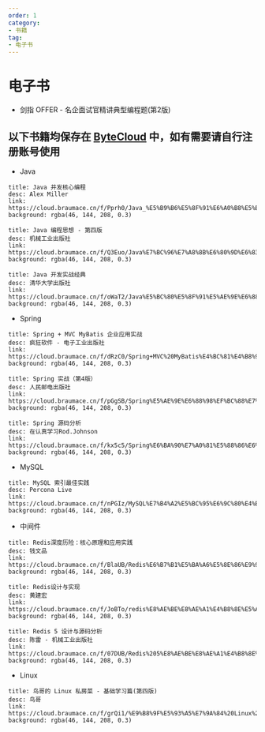 ```yaml
---
order: 1
category: 
- 书籍
tag: 
- 电子书
---
```


# 电子书

- 剑指 OFFER - 名企面试官精讲典型编程题(第2版)

<!-- more -->

<PDF url="https://cloud.braumace.cn/f/855u3/%E5%89%91%E6%8C%87OFFER%20%20%E5%90%8D%E4%BC%81%E9%9D%A2%E8%AF%95%E5%AE%98%E7%B2%BE%E8%AE%B2%E5%85%B8%E5%9E%8B%E7%BC%96%E7%A8%8B%E9%A2%98%20%20%E7%AC%AC2%E7%89%88.pdf" />

## 以下书籍均保存在 [ByteCloud](https://cloud.braumace.cn) 中，如有需要请自行注册账号使用

- Java

```component VPCard
title: Java 并发核心编程
desc: Alex Miller
link: https://cloud.braumace.cn/f/Pprh0/Java_%E5%B9%B6%E5%8F%91%E6%A0%B8%E5%BF%83%E7%BC%96%E7%A8%8B.pdf
background: rgba(46, 144, 208, 0.3)
```

```component VPCard
title: Java 编程思想 - 第四版
desc: 机械工业出版社
link: https://cloud.braumace.cn/f/Q3Euo/Java%E7%BC%96%E7%A8%8B%E6%80%9D%E6%83%B3%E7%AC%AC%E5%9B%9B%E7%89%88%E5%AE%8C%E6%95%B4%E4%B8%AD%E6%96%87%E9%AB%98%E6%B8%85%E7%89%88.pdf
background: rgba(46, 144, 208, 0.3)
```

```component VPCard
title: Java 开发实战经典
desc: 清华大学出版社
link: https://cloud.braumace.cn/f/oWaT2/Java%E5%BC%80%E5%8F%91%E5%AE%9E%E6%88%98%E7%BB%8F%E5%85%B8.pdf
background: rgba(46, 144, 208, 0.3)
```

- Spring

```component VPCard
title: Spring + MVC MyBatis 企业应用实战
desc: 疯狂软件 - 电子工业出版社
link: https://cloud.braumace.cn/f/dRzC0/Spring+MVC%20MyBatis%E4%BC%81%E4%B8%9A%E5%BA%94%E7%94%A8%E5%AE%9E%E6%88%98.pdf
background: rgba(46, 144, 208, 0.3)
```

```component VPCard
title: Spring 实战（第4版）
desc: 人民邮电出版社
link: https://cloud.braumace.cn/f/pGgSB/Spring%E5%AE%9E%E6%88%98%EF%BC%88%E7%AC%AC4%E7%89%88%EF%BC%89.pdf
background: rgba(46, 144, 208, 0.3)
```

```component VPCard
title: Spring 源码分析
desc: 在认真学习Rod.Johnson
link: https://cloud.braumace.cn/f/kx5c5/Spring%E6%BA%90%E7%A0%81%E5%88%86%E6%9E%90.pdf
background: rgba(46, 144, 208, 0.3)
```

- MySQL

```component VPCard
title: MySQL 索引最佳实践
desc: Percona Live
link: https://cloud.braumace.cn/f/nPGIz/MySQL%E7%B4%A2%E5%BC%95%E6%9C%80%E4%BD%B3%E5%AE%9E%E8%B7%B5.pdf
background: rgba(46, 144, 208, 0.3)
```

- 中间件

```component VPCard
title: Redis深度历险：核心原理和应用实践
desc: 钱文品
link: https://cloud.braumace.cn/f/BlaUB/Redis%E6%B7%B1%E5%BA%A6%E5%8E%86%E9%99%A9%EF%BC%9A%E6%A0%B8%E5%BF%83%E5%8E%9F%E7%90%86%E5%92%8C%E5%BA%94%E7%94%A8%E5%AE%9E%E8%B7%B5.pdf
background: rgba(46, 144, 208, 0.3)
```

```component VPCard
title: Redis设计与实现
desc: 黄建宏
link: https://cloud.braumace.cn/f/JoBTo/redis%E8%AE%BE%E8%AE%A1%E4%B8%8E%E5%AE%9E%E7%8E%B0.pdf
background: rgba(46, 144, 208, 0.3)
```

```component VPCard
title: Redis 5 设计与源码分析
desc: 陈雷 - 机械工业出版社
link: https://cloud.braumace.cn/f/07DUB/Redis%205%E8%AE%BE%E8%AE%A1%E4%B8%8E%E6%BA%90%E7%A0%81%E5%88%86%E6%9E%90.pdf
background: rgba(46, 144, 208, 0.3)
```

- Linux

```component VPCard
title: 鸟哥的 Linux 私房菜 - 基础学习篇(第四版)
desc: 鸟哥
link: https://cloud.braumace.cn/f/grQi1/%E9%B8%9F%E5%93%A5%E7%9A%84%20Linux%20%E7%A7%81%E6%88%BF%E8%8F%9C%EF%BC%9A%E5%9F%BA%E7%A1%80%E5%AD%A6%E4%B9%A0%E7%AF%87%20%E7%AC%AC%E5%9B%9B%E7%89%88.epub
background: rgba(46, 144, 208, 0.3)
```
